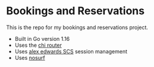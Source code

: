 # Bookings and Reservations

This is the repo for my bookings and reservations project.
- Built in Go version 1.16
- Uses the [chi router](https://github.com/go-chi/chi)
- Uses [alex edwards SCS](https://github.com/alexedwards/scs/v2) session management
- Uses [nosurf](https://github.com/justinas/nosurf)